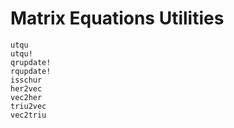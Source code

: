 # Matrix Equations Utilities
```@docs
utqu
utqu!
qrupdate!
rqupdate!
isschur
her2vec
vec2her
triu2vec
vec2triu
```
